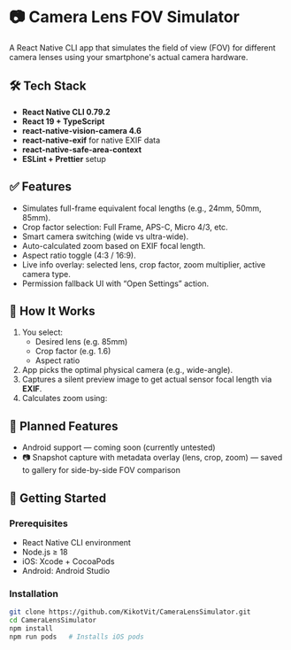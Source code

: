 # 📷 Camera Lens FOV Simulator

A React Native CLI app that simulates the field of view (FOV) for different camera lenses using your smartphone's actual camera hardware.

## 🛠️ Tech Stack

- **React Native CLI 0.79.2**
- **React 19 + TypeScript**
- **react-native-vision-camera 4.6**
- **react-native-exif** for native EXIF data
- **react-native-safe-area-context**
- **ESLint + Prettier** setup

## ✅ Features

- Simulates full-frame equivalent focal lengths (e.g., 24mm, 50mm, 85mm).
- Crop factor selection: Full Frame, APS-C, Micro 4/3, etc.
- Smart camera switching (wide vs ultra-wide).
- Auto-calculated zoom based on EXIF focal length.
- Aspect ratio toggle (4:3 / 16:9).
- Live info overlay: selected lens, crop factor, zoom multiplier, active camera type.
- Permission fallback UI with “Open Settings” action.

## 📸 How It Works

1. You select:
   - Desired lens (e.g. 85mm)
   - Crop factor (e.g. 1.6)
   - Aspect ratio
2. App picks the optimal physical camera (e.g., wide-angle).
3. Captures a silent preview image to get actual sensor focal length via **EXIF**.
4. Calculates zoom using:

## 🧭 Planned Features
- Android support — coming soon (currently untested)
- 📷 Snapshot capture with metadata overlay (lens, crop, zoom) — saved to gallery for side-by-side FOV comparison

## 🚀 Getting Started

### Prerequisites

- React Native CLI environment
- Node.js ≥ 18
- iOS: Xcode + CocoaPods
- Android: Android Studio

### Installation

```bash
git clone https://github.com/KikotVit/CameraLensSimulator.git
cd CameraLensSimulator
npm install
npm run pods   # Installs iOS pods
